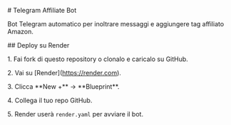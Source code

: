 \# Telegram Affiliate Bot

Bot Telegram automatico per inoltrare messaggi e aggiungere tag affiliato Amazon.



\## Deploy su Render

1\. Fai fork di questo repository o clonalo e caricalo su GitHub.

2\. Vai su \[Render](https://render.com).

3\. Clicca \*\*New +\*\* → \*\*Blueprint\*\*.

4\. Collega il tuo repo GitHub.

5\. Render userà `render.yaml` per avviare il bot.



